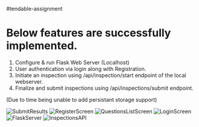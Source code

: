 #tendable-assignment

# Below features are successfully implemented.

1. Configure & run Flask Web Server (Localhost)
2. User authentication via login along with Registration.
3. Initiate an inspection using /api/inspection/start endpoint of the local webserver.
4. Finalize and submit inspections using /api/inspections/submit endpoint.

 (Due to time being unable to add persistant storage support)

![SubmitResults](https://github.com/ShekharMangrule/tendable-assignment/assets/13794977/5a0e4113-ebc0-483b-b049-1d9e86ef2e74)
![RegisterScreen](https://github.com/ShekharMangrule/tendable-assignment/assets/13794977/a4c4bdf2-7a50-4c64-bea4-170e07dc7569)
![QuestionsListScreen](https://github.com/ShekharMangrule/tendable-assignment/assets/13794977/4de9f82f-599c-41aa-a953-b317e1b5ea6a)
![LoginScreen](https://github.com/ShekharMangrule/tendable-assignment/assets/13794977/a9ba9698-9eb0-47ea-8ddd-f6735a7ee7bf)
![FlaskServer](https://github.com/ShekharMangrule/tendable-assignment/assets/13794977/29e82a30-726d-4e82-8d11-d740db0c16df)
![InspectionsAPI](https://github.com/ShekharMangrule/tendable-assignment/assets/13794977/7c41a4dd-a293-432b-987f-3907129f4c25)
